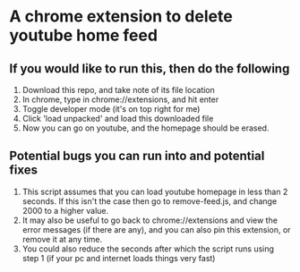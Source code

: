 # A chrome extension to delete youtube home feed

## If you would like to run this, then do the following

1. Download this repo, and take note of its file location
2. In chrome, type in chrome://extensions, and hit enter
3. Toggle developer mode (it's on top right for me)
4. Click 'load unpacked' and load this downloaded file
5. Now you can go on youtube, and the homepage should be erased.

## Potential bugs you can run into and potential fixes

1. This script assumes that you can load youtube homepage in less than 2 seconds. If this isn't the case then go to remove-feed.js, and change 2000 to a higher value.
2. It may also be useful to go back to chrome://extensions and view the error messages (if there are any), and you can also pin this extension, or remove it at any time.
3. You could also reduce the seconds after which the script runs using step 1 (if your pc and internet loads things very fast)
